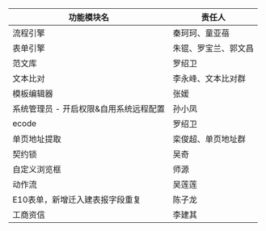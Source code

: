 
| 功能模块名                 | 责任人        |
| --------------------- | ---------- |
| 流程引擎                  | 秦珂珂、童亚蓓    |
| 表单引擎                  | 朱锟、罗宝兰、郭文昌 |
| 范文库                   | 罗绍卫        |
| 文本比对                  | 李永峰、文本比对群  |
| 模板编辑器                 | 张媛         |
| 系统管理员 - 开启权限&自用系统远程配置 | 孙小凤        |
| ecode                 | 罗绍卫        |
| 单页地址提取                | 栾俊超、单页地址群  |
| 契约锁                   | 吴奇         |
| 自定义浏览框                | 师源         |
| 动作流                   | 吴莲莲        |
| E10表单，新增迁入建表报字段重复     | 陈子龙        |
| 工商资信                  | 李建其        |

